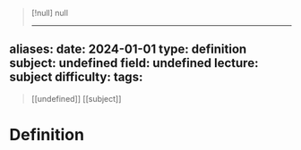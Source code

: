 > [!null] null
> - ---
aliases:
date: 2024-01-01
type: definition
subject: undefined
field: undefined
lecture: subject
difficulty:
tags:
---

> [[undefined]]
> [[subject]]

# Definition

